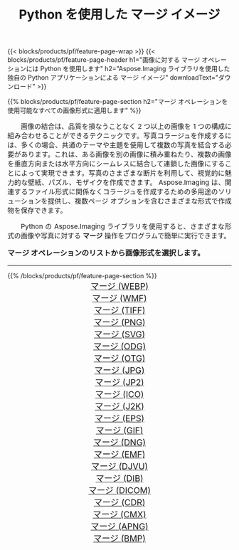 ﻿---
title: Python を使用した マージ イメージ 
weight: 3920
url: /ja/python-net/merge/ 
lang: ja
langdirlevel: 2
locales: zh-hans,ja,it,ru,de,es,fr,nl,id,lt,pl,pt,vi,tr,ko,zh-hant,ar,hi,th,sv,cs,uk,he
description: 独自の Python アプリケーションとサーバー API を使用して、Aspose.Imaging ライブラリを マージ の画像と写真に適用します。
---

{{< blocks/products/pf/feature-page-wrap >}}
{{< blocks/products/pf/feature-page-header h1="画像に対する マージ オペレーションには Python を使用します" h2="Aspose.Imaging ライブラリを使用した独自の Python アプリケーションによる マージ イメージ" downloadText="ダウンロード" >}}


{{% blocks/products/pf/feature-page-section  h2="マージ オペレーションを使用可能なすべての画像形式に適用します" %}}
<p align="justify" style="text-indent:2em;font-size:15px;">
画像の結合は、品質を損なうことなく 2 つ以上の画像を 1 つの構成に組み合わせることができるテクニックです。写真コラージュを作成するには、多くの場合、共通のテーマや主題を使用して複数の写真を結合する必要があります。これは、ある画像を別の画像に積み重ねたり、複数の画像を垂直方向または水平方向にシームレスに結合して連鎖した画像にすることによって実現できます。写真のさまざまな断片を利用して、視覚的に魅力的な壁紙、パズル、モザイクを作成できます。 Aspose.Imaging は、関連するファイル形式に関係なくコラージュを作成するための多用途のソリューションを提供し、複数ページ オプションを含むさまざまな形式で作成物を保存できます。
</p>
<p align="justify" style="text-indent:2em;font-size:15px;">
Python の Aspose.Imaging ライブラリを使用すると、さまざまな形式の画像や写真に対する <b>マージ</b> 操作をプログラムで簡単に実行できます。
</p>
<h3 style="margin-top:16px;">
マージ オペレーションのリストから画像形式を選択します。
</h3>
<hr/>
{{% /blocks/products/pf/feature-page-section %}}
<div class="container-fluid productfamilypage bg-gray">
    <div class="convertypes bg-gray agp-content section">
        <div class="container">
		<div class="row other-converters" style="gap: 10px;font-size: 19px;text-align:center;">
		    <div class='col-md-3 other-converter remove-lp remove-rp'><a href="/imaging/ja/python-net/merge/webp/" style="padding:15px;">マージ (WEBP)</a></div><div class='col-md-3 other-converter remove-lp remove-rp'><a href="/imaging/ja/python-net/merge/wmf/" style="padding:15px;">マージ (WMF)</a></div><div class='col-md-3 other-converter remove-lp remove-rp'><a href="/imaging/ja/python-net/merge/tiff/" style="padding:15px;">マージ (TIFF)</a></div><div class='col-md-3 other-converter remove-lp remove-rp'><a href="/imaging/ja/python-net/merge/png/" style="padding:15px;">マージ (PNG)</a></div><div class='col-md-3 other-converter remove-lp remove-rp'><a href="/imaging/ja/python-net/merge/svg/" style="padding:15px;">マージ (SVG)</a></div><div class='col-md-3 other-converter remove-lp remove-rp'><a href="/imaging/ja/python-net/merge/odg/" style="padding:15px;">マージ (ODG)</a></div><div class='col-md-3 other-converter remove-lp remove-rp'><a href="/imaging/ja/python-net/merge/otg/" style="padding:15px;">マージ (OTG)</a></div><div class='col-md-3 other-converter remove-lp remove-rp'><a href="/imaging/ja/python-net/merge/jpg/" style="padding:15px;">マージ (JPG)</a></div><div class='col-md-3 other-converter remove-lp remove-rp'><a href="/imaging/ja/python-net/merge/jp2/" style="padding:15px;">マージ (JP2)</a></div><div class='col-md-3 other-converter remove-lp remove-rp'><a href="/imaging/ja/python-net/merge/ico/" style="padding:15px;">マージ (ICO)</a></div><div class='col-md-3 other-converter remove-lp remove-rp'><a href="/imaging/ja/python-net/merge/j2k/" style="padding:15px;">マージ (J2K)</a></div><div class='col-md-3 other-converter remove-lp remove-rp'><a href="/imaging/ja/python-net/merge/eps/" style="padding:15px;">マージ (EPS)</a></div><div class='col-md-3 other-converter remove-lp remove-rp'><a href="/imaging/ja/python-net/merge/gif/" style="padding:15px;">マージ (GIF)</a></div><div class='col-md-3 other-converter remove-lp remove-rp'><a href="/imaging/ja/python-net/merge/dng/" style="padding:15px;">マージ (DNG)</a></div><div class='col-md-3 other-converter remove-lp remove-rp'><a href="/imaging/ja/python-net/merge/emf/" style="padding:15px;">マージ (EMF)</a></div><div class='col-md-3 other-converter remove-lp remove-rp'><a href="/imaging/ja/python-net/merge/djvu/" style="padding:15px;">マージ (DJVU)</a></div><div class='col-md-3 other-converter remove-lp remove-rp'><a href="/imaging/ja/python-net/merge/dib/" style="padding:15px;">マージ (DIB)</a></div><div class='col-md-3 other-converter remove-lp remove-rp'><a href="/imaging/ja/python-net/merge/dicom/" style="padding:15px;">マージ (DICOM)</a></div><div class='col-md-3 other-converter remove-lp remove-rp'><a href="/imaging/ja/python-net/merge/cdr/" style="padding:15px;">マージ (CDR)</a></div><div class='col-md-3 other-converter remove-lp remove-rp'><a href="/imaging/ja/python-net/merge/cmx/" style="padding:15px;">マージ (CMX)</a></div><div class='col-md-3 other-converter remove-lp remove-rp'><a href="/imaging/ja/python-net/merge/apng/" style="padding:15px;">マージ (APNG)</a></div><div class='col-md-3 other-converter remove-lp remove-rp'><a href="/imaging/ja/python-net/merge/bmp/" style="padding:15px;">マージ (BMP)</a></div>
                </div>
        </div>
    </div>
</div>
<br/>
